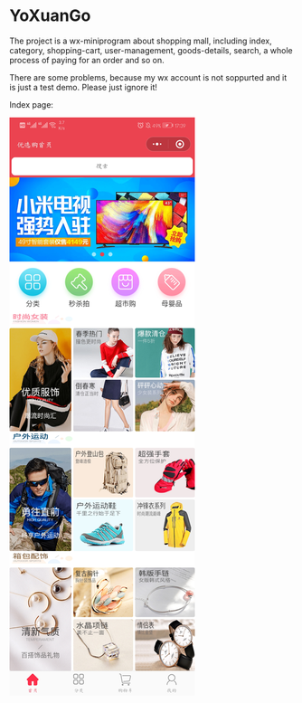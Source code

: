 # YoXuanGo

  The project is a wx-miniprogram about shopping mall, including index, category, shopping-cart, user-management, goods-details, search, a whole process of paying for an order and so on.
  
  There are some problems, because my wx account is not soppurted and it is just a test demo. Please just ignore it!
  
Index page:

![image](https://github.com/Zwr0126/YoXuanGo/blob/master/images/index.jpg)
